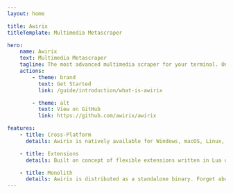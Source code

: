 ```yaml
---
layout: home

title: Awirix
titleTemplate: Multimedia Metascraper

hero:
    name: Awirix
    text: Multimedia Metascraper
    tagline: The most advanced multimedia scraper for your terminal. One to rule them all!
    actions:
        - theme: brand
          text: Get Started
          link: /guide/introduction/what-is-awirix

        - theme: alt
          text: View on GitHub
          link: https://github.com/awirix/awirix

features:
    - title: Cross-Platform
      details: Awirix is natively available for Windows, macOS, Linux, Termux (Android), FreeBSD & OpenBSD.

    - title: Extensions
      details: Built on concept of flexible extensions written in Lua or any other language that compiles to it.

    - title: Monolith
      details: Awirix is distributed as a standalone binary. Forget about installing python, wsl, node.js and other stuff just to use an app.
---
```


